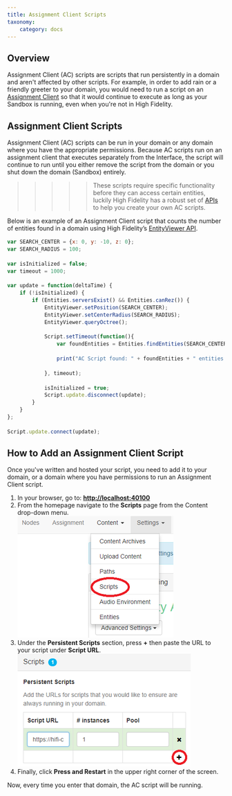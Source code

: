 ```yaml
---
title: Assignment Client Scripts
taxonomy:
    category: docs
---
```


## Overview
Assignment Client (AC) scripts are scripts that run persistently in a domain and aren't affected by other scripts. For example, in order to add rain or a friendly greeter to your domain, you would need to run a script on an [Assignment Client](https://docs.highfidelity.com/get-started/what-is-high-fidelity/architecture#functions-of-the-assignment-clients) so that it would continue to execute as long as your Sandbox is running, even when you're not in High Fidelity. 

## Assignment Client Scripts
 Assignment Client (AC) scripts can be run in your domain or any domain where you have the appropriate permissions. Because AC scripts run on an assignment client that executes separately from the Interface, the script will continue to run until you either remove the script from the domain or you shut down the domain (Sandbox) entirely. 

>>>>> These scripts require specific functionality  before they can access certain entities, luckily High Fidelity has a robust set of [APIs](https://docs.highfidelity.com/api-reference) to help you create your own AC scripts.

Below is an example of an Assignment Client script that counts the number of entities found in a domain using High Fidelity’s [EntityViewer API](https://docs.highfidelity.com/api-reference/namespaces/entityviewer).

```javascript
var SEARCH_CENTER = {x: 0, y: -10, z: 0};
var SEARCH_RADIUS = 100;

var isInitialized = false;
var timeout = 1000;

var update = function(deltaTime) {
    if (!isInitialized) {
        if (Entities.serversExist() && Entities.canRez()) {
            EntityViewer.setPosition(SEARCH_CENTER);
            EntityViewer.setCenterRadius(SEARCH_RADIUS);
            EntityViewer.queryOctree();

            Script.setTimeout(function(){
                var foundEntities = Entities.findEntities(SEARCH_CENTER, SEARCH_RADIUS).length;

                print("AC Script found: " + foundEntities + " entities within " + SEARCH_RADIUS + "m of " + JSON.stringify(SEARCH_CENTER));
    
            }, timeout);
         
            isInitialized = true;
            Script.update.disconnect(update);
        }
    }
};

Script.update.connect(update);
```

## How to Add an Assignment Client Script
Once you've written and hosted your script, you need to add it to your domain, or a domain where you have permissions to run an Assignment Client script.

1.  In your browser, go to: **[http://localhost:40100](http://localhost:40100)**
2.  From the homepage navigate to the **Scripts** page from the Content drop-down menu.
![](ac-script1.png)
3. Under the **Persistent Scripts** section, press **+** then paste the URL to your script under **Script URL**. 
![](ac-script2.png)
4. Finally, click **Press and Restart** in the upper right corner of the screen. 

Now, every time you enter that domain, the AC script will be running.
